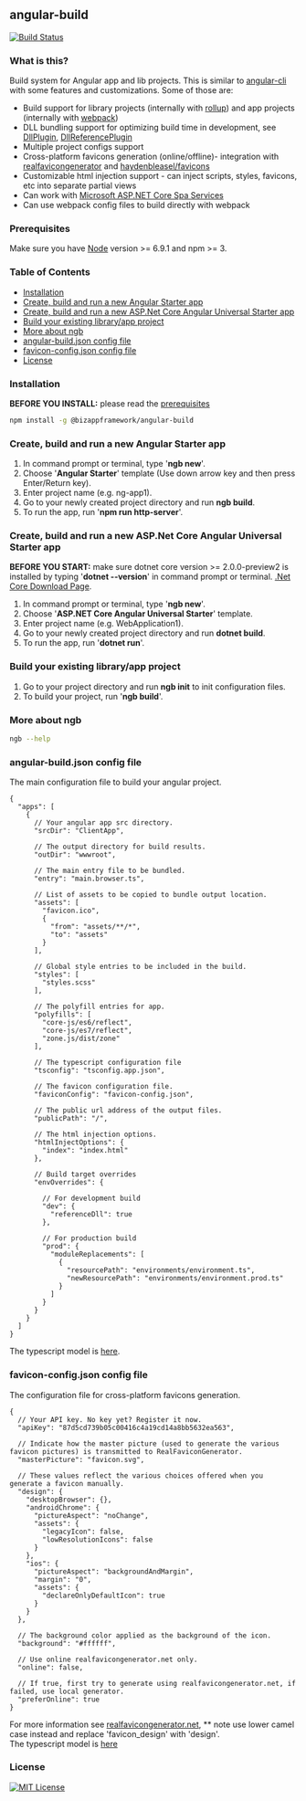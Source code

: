 ﻿## angular-build

[![Build Status](https://travis-ci.org/BizAppFramework/angular-build.svg?branch=master)](https://travis-ci.org/BizAppFramework/angular-build)

### What is this?

Build system for Angular app and lib projects. This is similar to [angular-cli](https://github.com/angular/angular-cli) with some features and customizations. Some of those are:

- Build support for library projects (internally with [rollup](https://github.com/rollup/rollup)) and app projects (internally with [webpack](https://github.com/webpack/webpack))
- DLL bundling support for optimizing build time in development, see [DllPlugin](https://github.com/webpack/docs/wiki/list-of-plugins#dllplugin), [DllReferencePlugin](https://github.com/webpack/docs/wiki/list-of-plugins#dllreferenceplugin)
- Multiple project configs support
- Cross-platform favicons generation (online/offline)- integration with [realfavicongenerator](http://realfavicongenerator.net) and [haydenbleasel/favicons](https://github.com/haydenbleasel/favicons)
- Customizable html injection support - can inject scripts, styles, favicons, etc into separate partial views
- Can work with [Microsoft ASP.NET Core Spa Services](https://github.com/aspnet/JavaScriptServices)
- Can use webpack config files to build directly with webpack

### Prerequisites

Make sure you have [Node](https://nodejs.org/en/download/) version >= 6.9.1 and npm >= 3. 

### Table of Contents

* [Installation](#installation)
* [Create, build and run a new Angular Starter app](#create-build-and-run-a-new-angular-starter-app)
* [Create, build and run a new ASP.Net Core Angular Universal Starter app](#create-build-and-run-a-new-aspnet-core-angular-universal-starter-app)
* [Build your existing library/app project](#build-your-existing-libraryapp-project)
* [More about ngb](#more-about-ngb)
* [angular-build.json config file](#angular-buildjson-config-file)
* [favicon-config.json config file](#favicon-configjson-config-file)
* [License](#license)

### Installation

**BEFORE YOU INSTALL:** please read the [prerequisites](#prerequisites)
```bash
npm install -g @bizappframework/angular-build
```

### Create, build and run a new Angular Starter app

1. In command prompt or terminal, type '**ngb new**'.
2. Choose '**Angular Starter**' template (Use down arrow key and then press Enter/Return key).
3. Enter project name (e.g. ng-app1).
4. Go to your newly created project directory and run **ngb build**.
5. To run the app, run '**npm run http-server**'.

### Create, build and run a new ASP.Net Core Angular Universal Starter app

**BEFORE YOU START:** make sure dotnet core version >= 2.0.0-preview2 is installed by typing '**dotnet --version**' in command prompt or terminal. [.Net Core Download Page](https://www.microsoft.com/net/download/core).

1. In command prompt or terminal, type '**ngb new**'.
2. Choose '**ASP.NET Core Angular Universal Starter**' template.
3. Enter project name (e.g. WebApplication1).
4. Go to your newly created project directory and run **dotnet build**.
5. To run the app, run '**dotnet run**'.

### Build your existing library/app project

1. Go to your project directory and run **ngb init** to init configuration files.
2. To build your project, run '**ngb build**'.

### More about ngb

```bash
ngb --help
```

### angular-build.json config file

The main configuration file to build your angular project.

```<language>
{
  "apps": [
    {
      // Your angular app src directory.
      "srcDir": "ClientApp",

      // The output directory for build results.
      "outDir": "wwwroot",

      // The main entry file to be bundled.
      "entry": "main.browser.ts",

      // List of assets to be copied to bundle output location.
      "assets": [
        "favicon.ico",
        {
          "from": "assets/**/*",
          "to": "assets"
        }
      ],

      // Global style entries to be included in the build.       
      "styles": [
        "styles.scss"
      ],      

      // The polyfill entries for app.
      "polyfills": [
        "core-js/es6/reflect",
        "core-js/es7/reflect",
        "zone.js/dist/zone"
      ],

      // The typescript configuration file
      "tsconfig": "tsconfig.app.json",

      // The favicon configuration file.
      "faviconConfig": "favicon-config.json",

      // The public url address of the output files.
      "publicPath": "/",

      // The html injection options.
      "htmlInjectOptions": {
        "index": "index.html"
      },

      // Build target overrides
      "envOverrides": {

        // For development build
        "dev": {
          "referenceDll": true
        },

        // For production build
        "prod": {
          "moduleReplacements": [
            {
              "resourcePath": "environments/environment.ts",
              "newResourcePath": "environments/environment.prod.ts"
            }
          ]
        }
      }
    }
  ]
}
```

The typescript model is [here](https://github.com/BizAppFramework/angular-build/blob/master/src/models/public-models.ts).

### favicon-config.json config file

The configuration file for cross-platform favicons generation.

```<language>
{
  // Your API key. No key yet? Register it now.
  "apiKey": "87d5cd739b05c00416c4a19cd14a8bb5632ea563",

  // Indicate how the master picture (used to generate the various favicon pictures) is transmitted to RealFaviconGenerator.
  "masterPicture": "favicon.svg",

  // These values reflect the various choices offered when you generate a favicon manually.
  "design": {
    "desktopBrowser": {},
    "androidChrome": {
      "pictureAspect": "noChange",
      "assets": {
        "legacyIcon": false,
        "lowResolutionIcons": false
      }
    },
    "ios": {
      "pictureAspect": "backgroundAndMargin",
      "margin": "0",
      "assets": {
        "declareOnlyDefaultIcon": true
      }
    }
  },

  // The background color applied as the background of the icon.
  "background": "#ffffff",

  // Use online realfavicongenerator.net only.
  "online": false,

  // If true, first try to generate using realfavicongenerator.net, if failed, use local generator.
  "preferOnline": true
}
```

For more information see  [realfavicongenerator.net](https://realfavicongenerator.net/api/non_interactive_api#.WKUizzt96Uk), ** note use lower camel case instead and replace 'favicon_design' with 'design'.  
The typescript model is [here](https://github.com/BizAppFramework/angular-build/blob/master/src/plugins/icon-webpack-plugin/src/interfaces.ts)  

### License

[![MIT License](https://img.shields.io/badge/license-MIT-blue.svg?style=flat)](/LICENSE) 
